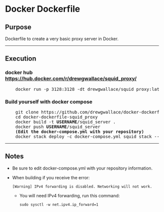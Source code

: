 # Docker Dockerfile



## Purpose
  Dockerfile to create a very basic proxy server in Docker.
  
----

## Execution

### docker hub <br> https://hub.docker.com/r/drewgwallace/squid_proxy/
<pre>
    docker run -p 3128:3128 -dt drewgwallace/squid_proxy:latest
</pre>
### Build yourself with docker compose
<pre>
    git clone https://github.com/drewgwallace/docker-dockerfile-squid_proxy.git
    cd docker-dockerfile-squid_proxy
    docker build -t <b>USERNAME</b>/squid_server .
    docker push <b>USERNAME</b>/squid_server
    <b>(Edit the docker-compose.yml with your repository)</b>
    docker stack deploy -c docker-compose.yml squid_stack --with-registry-auth
</pre>   


----

## Notes
+ Be sure to edit docker-compose.yml with your repository information.
+ When building if you receive the error:

      [Warning] IPv4 forwarding is disabled. Networking will not work.
      
  + You will need IPv4 forwarding, run this command:

        sudo sysctl -w net.ipv4.ip_forward=1
